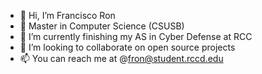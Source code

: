 - 👋 Hi, I’m Francisco Ron 
- 👀 Master in Computer Science (CSUSB)
- 🌱 I’m currently finishing my AS in Cyber Defense at RCC
- 💞️ I’m looking to collaborate on open source projects
- 📫 You can reach me at @fron@student.rccd.edu

<!---
fron/fron is a ✨ special ✨ repository because its `README.md` (this file) appears on your GitHub profile.
You can click the Preview link to take a look at your changes.
--->
